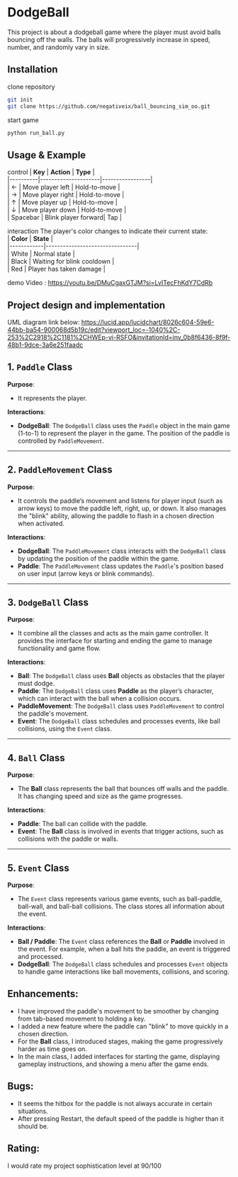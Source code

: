 # DodgeBall

This project is about a dodgeball game where the player must avoid balls bouncing off the walls. The balls will progressively increase in speed, number, and randomly vary in size.

## Installation

clone repository
```bash
git init
git clone https://github.com/negativeix/ball_bouncing_sim_oo.git
```

start game
```bash
python run_ball.py
```

## Usage & Example
control
| **Key**  | **Action**          | **Type**        |  
|----------|---------------------|-----------------|  
| ←        | Move player left    | Hold-to-move    |  
| →        | Move player right   | Hold-to-move    |  
| ↑        | Move player up      | Hold-to-move    |  
| ↓        | Move player down    | Hold-to-move    |  
| Spacebar | Blink player forward| Tap             |  

interaction
The player's color changes to indicate their current state:  
| **Color**  | **State**                      |  
|------------|--------------------------------|  
| White      | Normal state                  |  
| Black      | Waiting for blink cooldown    |  
| Red        | Player has taken damage       |  

demo Video :
https://youtu.be/DMuCgaxGTJM?si=LvITecFhKdY7CdRb

## Project design and implementation
UML diagram
link below:
https://lucid.app/lucidchart/8026c604-59e6-44bb-ba54-900068d5b19c/edit?viewport_loc=-1040%2C-253%2C2918%2C1181%2CHWEp-vi-RSFO&invitationId=inv_0b8f6436-8f9f-48b1-9dce-3a6e251faadc

## 1. `Paddle` Class

**Purpose**:  
- It represents the player.

**Interactions**:  
- **DodgeBall**: The `DodgeBall` class uses the `Paddle` object in the main game (1-to-1) to represent the player in the game. The position of the paddle is controlled by `PaddleMovement`.

---

## 2. `PaddleMovement` Class

**Purpose**:  
- It controls the paddle’s movement and listens for player input (such as arrow keys) to move the paddle left, right, up, or down. It also manages the "blink" ability, allowing the paddle to flash in a chosen direction when activated.

**Interactions**:  
- **DodgeBall**: The `PaddleMovement` class interacts with the `DodgeBall` class by updating the position of the paddle within the game.
- **Paddle**: The `PaddleMovement` class updates the `Paddle`'s position based on user input (arrow keys or blink commands).

---

## 3. `DodgeBall` Class

**Purpose**:  
- It combine all the classes and acts as the main game controller. It provides the interface for starting and ending the game to manage functionality and game flow.

**Interactions**:  
- **Ball**: The `DodgeBall` class uses **Ball** objects as obstacles that the player must dodge.
- **Paddle**: The `DodgeBall` class uses **Paddle** as the player’s character, which can interact with the ball when a collision occurs.
- **PaddleMovement**: The `DodgeBall` class uses `PaddleMovement` to control the paddle's movement.
- **Event**: The `DodgeBall` class schedules and processes events, like ball collisions, using the `Event` class.

---

## 4. `Ball` Class

**Purpose**:  
- The **Ball** class represents the ball that bounces off walls and the paddle. It has changing speed and size as the game progresses.

**Interactions**:  
- **Paddle**: The ball can collide with the paddle.
- **Event**: The **Ball** class is involved in events that trigger actions, such as collisions with the paddle or walls.

---

## 5. `Event` Class

**Purpose**:  
- The `Event` class represents various game events, such as ball-paddle, ball-wall, and ball-ball collisions. The class stores all information about the event.

**Interactions**:  
- **Ball / Paddle**: The `Event` class references the **Ball** or **Paddle** involved in the event. For example, when a ball hits the paddle, an event is triggered and processed.
- **DodgeBall**: The `DodgeBall` class schedules and processes `Event` objects to handle game interactions like ball movements, collisions, and scoring.
## Enhancements:

- I have improved the paddle's movement to be smoother by changing from tab-based movement to holding a key.
- I added a new feature where the paddle can "blink" to move quickly in a chosen direction.
- For the **Ball** class, I introduced stages, making the game progressively harder as time goes on.
- In the main class, I added interfaces for starting the game, displaying gameplay instructions, and showing a menu after the game ends.

## Bugs:

- It seems the hitbox for the paddle is not always accurate in certain situations.
- After pressing Restart, the default speed of the paddle is higher than it should be.

## Rating:
I would rate my project sophistication level at 90/100 
